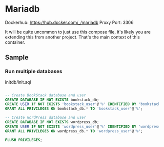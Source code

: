 # Mariadb

Dockerhub: https://hub.docker.com/_/mariadb
Proxy Port: 3306

It will be quite uncommon to just use this compose file, it's likely you are extending this from another project.
That's the main context of this container.

## Sample 

### Run multiple databases 

initdb/init.sql

```sql

-- Create BookStack database and user
CREATE DATABASE IF NOT EXISTS bookstack_db;
CREATE USER IF NOT EXISTS 'bookstack_user'@'%' IDENTIFIED BY 'bookstack_password';
GRANT ALL PRIVILEGES ON bookstack_db.* TO 'bookstack_user'@'%';

-- Create WordPress database and user
CREATE DATABASE IF NOT EXISTS wordpress_db;
CREATE USER IF NOT EXISTS 'wordpress_user'@'%' IDENTIFIED BY 'wordpress_password';
GRANT ALL PRIVILEGES ON wordpress_db.* TO 'wordpress_user'@'%';

FLUSH PRIVILEGES;
```